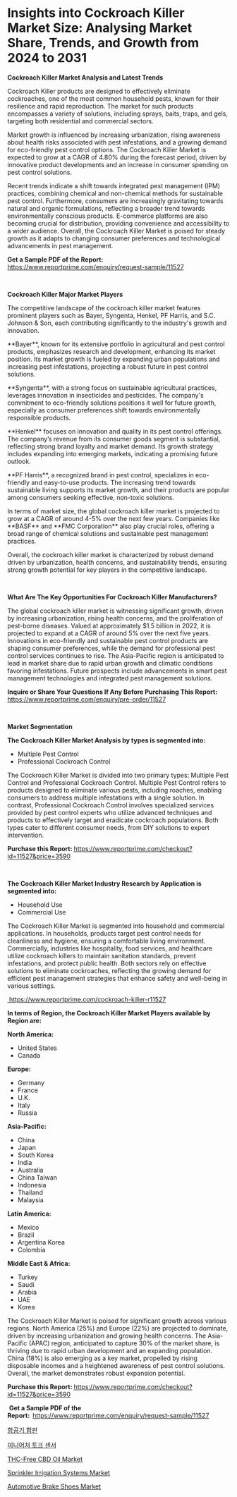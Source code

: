 <p><h1>Insights into Cockroach Killer Market Size: Analysing Market Share, Trends, and Growth from 2024 to 2031</h1></p><p><strong>Cockroach Killer Market Analysis and Latest Trends</strong></p>
<p><p>Cockroach Killer products are designed to effectively eliminate cockroaches, one of the most common household pests, known for their resilience and rapid reproduction. The market for such products encompasses a variety of solutions, including sprays, baits, traps, and gels, targeting both residential and commercial sectors. </p><p>Market growth is influenced by increasing urbanization, rising awareness about health risks associated with pest infestations, and a growing demand for eco-friendly pest control options. The Cockroach Killer Market is expected to grow at a CAGR of 4.80% during the forecast period, driven by innovative product developments and an increase in consumer spending on pest control solutions. </p><p>Recent trends indicate a shift towards integrated pest management (IPM) practices, combining chemical and non-chemical methods for sustainable pest control. Furthermore, consumers are increasingly gravitating towards natural and organic formulations, reflecting a broader trend towards environmentally conscious products. E-commerce platforms are also becoming crucial for distribution, providing convenience and accessibility to a wider audience. Overall, the Cockroach Killer Market is poised for steady growth as it adapts to changing consumer preferences and technological advancements in pest management.</p></p>
<p><strong>Get a Sample PDF of the Report:&nbsp;</strong> <a href="https://www.reportprime.com/enquiry/request-sample/11527">https://www.reportprime.com/enquiry/request-sample/11527</a></p>
<p>&nbsp;</p>
<p><strong>Cockroach Killer Major Market Players</strong></p>
<p><p>The competitive landscape of the cockroach killer market features prominent players such as Bayer, Syngenta, Henkel, PF Harris, and S.C. Johnson & Son, each contributing significantly to the industry's growth and innovation. </p><p>**Bayer**, known for its extensive portfolio in agricultural and pest control products, emphasizes research and development, enhancing its market position. Its market growth is fueled by expanding urban populations and increasing pest infestations, projecting a robust future in pest control solutions.</p><p>**Syngenta**, with a strong focus on sustainable agricultural practices, leverages innovation in insecticides and pesticides. The company's commitment to eco-friendly solutions positions it well for future growth, especially as consumer preferences shift towards environmentally responsible products.</p><p>**Henkel** focuses on innovation and quality in its pest control offerings. The company’s revenue from its consumer goods segment is substantial, reflecting strong brand loyalty and market demand. Its growth strategy includes expanding into emerging markets, indicating a promising future outlook.</p><p>**PF Harris**, a recognized brand in pest control, specializes in eco-friendly and easy-to-use products. The increasing trend towards sustainable living supports its market growth, and their products are popular among consumers seeking effective, non-toxic solutions.</p><p>In terms of market size, the global cockroach killer market is projected to grow at a CAGR of around 4-5% over the next few years. Companies like **BASF** and **FMC Corporation** also play crucial roles, offering a broad range of chemical solutions and sustainable pest management practices.</p><p>Overall, the cockroach killer market is characterized by robust demand driven by urbanization, health concerns, and sustainability trends, ensuring strong growth potential for key players in the competitive landscape.</p></p>
<p>&nbsp;</p>
<p><strong>What Are The Key Opportunities For Cockroach Killer Manufacturers?</strong></p>
<p><p>The global cockroach killer market is witnessing significant growth, driven by increasing urbanization, rising health concerns, and the proliferation of pest-borne diseases. Valued at approximately $1.5 billion in 2022, it is projected to expand at a CAGR of around 5% over the next five years. Innovations in eco-friendly and sustainable pest control products are shaping consumer preferences, while the demand for professional pest control services continues to rise. The Asia-Pacific region is anticipated to lead in market share due to rapid urban growth and climatic conditions favoring infestations. Future prospects include advancements in smart pest management technologies and integrated pest management solutions.</p></p>
<p><strong>Inquire or Share Your Questions If Any Before Purchasing This Report:</strong> <a href="https://www.reportprime.com/enquiry/pre-order/11527">https://www.reportprime.com/enquiry/pre-order/11527</a></p>
<p>&nbsp;</p>
<p><strong>Market Segmentation</strong></p>
<p><strong>The Cockroach Killer Market Analysis by types is segmented into:</strong></p>
<p><ul><li>Multiple Pest Control</li><li>Professional Cockroach Control</li></ul></p>
<p><p>The Cockroach Killer Market is divided into two primary types: Multiple Pest Control and Professional Cockroach Control. Multiple Pest Control refers to products designed to eliminate various pests, including roaches, enabling consumers to address multiple infestations with a single solution. In contrast, Professional Cockroach Control involves specialized services provided by pest control experts who utilize advanced techniques and products to effectively target and eradicate cockroach populations. Both types cater to different consumer needs, from DIY solutions to expert intervention.</p></p>
<p><strong>Purchase this Report:&nbsp;</strong><a href="https://www.reportprime.com/checkout?id=11527&price=3590">https://www.reportprime.com/checkout?id=11527&price=3590</a></p>
<p>&nbsp;</p>
<p><strong>The Cockroach Killer Market Industry Research by Application is segmented into:</strong></p>
<p><ul><li>Household Use</li><li>Commercial Use</li></ul></p>
<p><p>The Cockroach Killer Market is segmented into household and commercial applications. In households, products target pest control needs for cleanliness and hygiene, ensuring a comfortable living environment. Commercially, industries like hospitality, food services, and healthcare utilize cockroach killers to maintain sanitation standards, prevent infestations, and protect public health. Both sectors rely on effective solutions to eliminate cockroaches, reflecting the growing demand for efficient pest management strategies that enhance safety and well-being in various settings.</p></p>
<p><a href="https://www.reportprime.com/cockroach-killer-r11527">&nbsp;https://www.reportprime.com/cockroach-killer-r11527</a></p>
<p><strong>In terms of Region, the Cockroach Killer Market Players available by Region are:</strong></p>
<p>
    <p> <strong> North America: </strong>
        <ul>
            <li>United States</li>
            <li>Canada</li>
        </ul>
        </p> 
    <p> <strong> Europe: </strong>
        <ul>
            <li>Germany</li>
            <li>France</li>
            <li>U.K.</li>
            <li>Italy</li>
            <li>Russia</li>
        </ul>
        </p> 
    <p> <strong> Asia-Pacific: </strong>
        <ul>
            <li>China</li>
            <li>Japan</li>
            <li>South Korea</li>
            <li>India</li>
            <li>Australia</li>
            <li>China Taiwan</li>
            <li>Indonesia</li>
            <li>Thailand</li>
            <li>Malaysia</li>
        </ul>
        </p> 
    <p> <strong> Latin America: </strong>
        <ul>
            <li>Mexico</li>
            <li>Brazil</li>
            <li>Argentina Korea</li>
            <li>Colombia</li>
        </ul>
        </p> 
    <p> <strong> Middle East & Africa: </strong>
        <ul>
            <li>Turkey</li>
            <li>Saudi</li>
            <li>Arabia</li>
            <li>UAE</li>
            <li>Korea</li>
        </ul>
    </p>
    </p>
<p><p>The Cockroach Killer Market is poised for significant growth across various regions. North America (25%) and Europe (22%) are projected to dominate, driven by increasing urbanization and growing health concerns. The Asia-Pacific (APAC) region, anticipated to capture 30% of the market share, is thriving due to rapid urban development and an expanding population. China (18%) is also emerging as a key market, propelled by rising disposable incomes and a heightened awareness of pest control solutions. Overall, the market demonstrates robust expansion potential.</p></p>
<p><strong>Purchase this Report: </strong><a href="https://www.reportprime.com/checkout?id=11527&price=3590">https://www.reportprime.com/checkout?id=11527&price=3590</a></p>
<p>&nbsp;<strong>Get a Sample PDF of the Report:&nbsp;&nbsp;</strong><a href="https://www.reportprime.com/enquiry/request-sample/11527">https://www.reportprime.com/enquiry/request-sample/11527</a></p>
<p><strong></strong></p>
<p><p><a href="https://medium.com/@samiaahmed980/aircraft-plywoods-market-%EC%9D%98-%EA%B8%80%EB%A1%9C%EB%B2%8C-%EC%8B%9C%EC%9E%A5-%EA%B0%9C%EC%9A%94%EB%8A%94-%EC%A0%84-%EC%84%B8%EA%B3%84-%EB%B0%8F-%EC%A3%BC%EC%9A%94-%EC%8B%9C%EC%9E%A5%EC%9D%98-%EC%82%B0%EC%97%85%EC%97%90-%EC%98%81%ED%96%A5%EC%9D%84-%EB%AF%B8%EC%B9%98%EB%8A%94-%EC%A3%BC%EC%9A%94-%ED%8A%B8%EB%A0%8C%EB%93%9C%EC%97%90-%EB%8C%80%ED%95%9C-%EB%8F%85%ED%8A%B9%ED%95%9C-%EA%B4%80%EC%A0%90%EC%9D%84-%EC%A0%9C%EA%B3%B5%ED%95%A9%EB%8B%88%EB%8B%A4-fb4477e67f03">항공기 합판</a></p><p><a href="https://github.com/laholand/Market-Research-Report-List-6/blob/main/91081447623.md">미니어처 토크 센서</a></p><p><a href="https://github.com/vimar16th/Market-Research-Report-List-6/blob/main/thc-free-cbd-oil-market.md">THC-Free CBD Oil Market</a></p><p><a href="https://medium.com/@avnhan99_20208/this-report-aims-to-provide-a-comprehensive-presentation-of-the-global-market-for-sprinkler-3a904f99282d">Sprinkler Irrigation Systems Market</a></p><p><a href="https://issuu.com/reportprime-2/docs/automotive-brake-shoes-market-size-_75f8fad8237125">Automotive Brake Shoes Market</a></p></p>